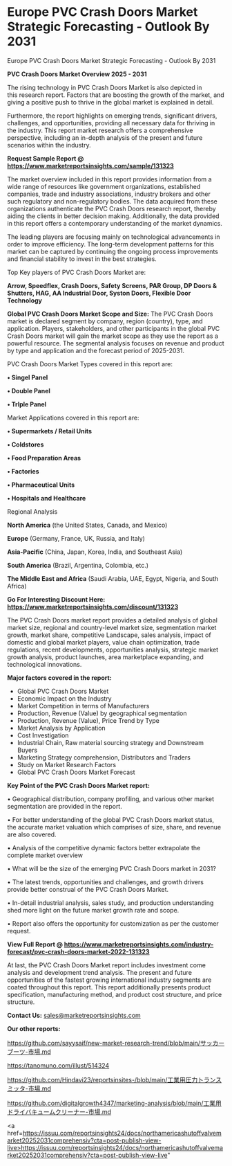 # Europe PVC Crash Doors Market Strategic Forecasting - Outlook By 2031
Europe PVC Crash Doors Market Strategic Forecasting - Outlook By 2031

<Strong> PVC Crash Doors Market Overview 2025 - 2031</strong>

The rising technology in PVC Crash Doors Market is also depicted in this research report. Factors that are boosting the growth of the market, and giving a positive push to thrive in the global market is explained in detail.

Furthermore, the report highlights on emerging trends, significant drivers, challenges, and opportunities, providing all necessary data for thriving in the industry. This report market research offers a comprehensive perspective, including an in-depth analysis of the present and future scenarios within the industry.

<strong>Request Sample Report @ <a href=https://www.marketreportsinsights.com/sample/131323>https://www.marketreportsinsights.com/sample/131323</a></strong>

The market overview included in this report provides information from a wide range of resources like government organizations, established companies, trade and industry associations, industry brokers and other such regulatory and non-regulatory bodies. The data acquired from these organizations authenticate the PVC Crash Doors research report, thereby aiding the clients in better decision making. Additionally, the data provided in this report offers a contemporary understanding of the market dynamics.

The leading players are focusing mainly on technological advancements in order to improve efficiency. The long-term development patterns for this market can be captured by continuing the ongoing process improvements and financial stability to invest in the best strategies.

Top Key players of PVC Crash Doors Market are:

<strong>Arrow, Speedflex, Crash Doors, Safety Screens, PAR Group, DP Doors & Shutters, HAG, AA Industrial Door, Syston Doors, Flexible Door Technology</strong>

<strong><b>Global PVC Crash Doors Market Scope and Size:</b></strong>
The PVC Crash Doors market is declared segment by company, region (country), type, and application. Players, stakeholders, and other participants in the global PVC Crash Doors market will gain the market scope as they use the report as a powerful resource. The segmental analysis focuses on revenue and product by type and application and the forecast period of 2025-2031.

PVC Crash Doors Market Types covered in this report are:

<strong>• Singel Panel

• Double Panel

• Trlple Panel</strong>

Market Applications covered in this report are:

<strong>• Supermarkets / Retail Units

• Coldstores

• Food Preparation Areas

• Factories

• Pharmaceutical Units

• Hospitals and Healthcare</strong> 

Regional Analysis

<strong>North America</strong> (the United States, Canada, and Mexico)

<strong>Europe</strong> (Germany, France, UK, Russia, and Italy)

<strong>Asia-Pacific</strong> (China, Japan, Korea, India, and Southeast Asia)

<strong>South America</strong> (Brazil, Argentina, Colombia, etc.)

<strong>The Middle East and Africa</strong> (Saudi Arabia, UAE, Egypt, Nigeria, and South Africa)

<strong>Go For Interesting Discount Here: <a href=https://www.marketreportsinsights.com/discount/131323>https://www.marketreportsinsights.com/discount/131323</a></strong>

The PVC Crash Doors market report provides a detailed analysis of global market size, regional and country-level market size, segmentation market growth, market share, competitive Landscape, sales analysis, impact of domestic and global market players, value chain optimization, trade regulations, recent developments, opportunities analysis, strategic market growth analysis, product launches, area marketplace expanding, and technological innovations.

<strong><b>Major factors covered in the report:</b></strong>
<ul>
  <li>Global PVC Crash Doors Market </li>
  <li>Economic Impact on the Industry</li>
  <li>Market Competition in terms of Manufacturers</li>
  <li>Production, Revenue (Value) by geographical segmentation</li>
  <li>Production, Revenue (Value), Price Trend by Type</li>
  <li>Market Analysis by Application</li>
  <li>Cost Investigation</li>
  <li>Industrial Chain, Raw material sourcing strategy and Downstream Buyers</li>
  <li>Marketing Strategy comprehension, Distributors and Traders</li>
  <li>Study on Market Research Factors</li>
  <li>Global PVC Crash Doors Market Forecast</li>
</ul>

<strong><b>Key Point of the PVC Crash Doors Market report:</b></strong>

• Geographical distribution, company profiling, and various other market segmentation are provided in the report.

• For better understanding of the global PVC Crash Doors market status, the accurate market valuation which comprises of size, share, and revenue are also covered.

• Analysis of the competitive dynamic factors better extrapolate the complete market overview

• What will be the size of the emerging PVC Crash Doors market in 2031?

• The latest trends, opportunities and challenges, and growth drivers provide better construal of the PVC Crash Doors Market.

• In-detail industrial analysis, sales study, and production understanding shed more light on the future market growth rate and scope.

• Report also offers the opportunity for customization as per the customer request.

<strong><b>View Full Report @ <a href=https://www.marketreportsinsights.com/industry-forecast/pvc-crash-doors-market-2022-131323>https://www.marketreportsinsights.com/industry-forecast/pvc-crash-doors-market-2022-131323</a></b></strong>


At last, the PVC Crash Doors Market report includes investment come analysis and development trend analysis. The present and future opportunities of the fastest growing international industry segments are coated throughout this report. This report additionally presents product specification, manufacturing method, and product cost structure, and price structure.

<strong>Contact Us:</strong>
sales@marketreportsinsights.com

<strong>Our other reports:</strong>

<a href=https://github.com/sayysaif/new-market-research-trend/blob/main/サッカーブーツ-市場.md>https://github.com/sayysaif/new-market-research-trend/blob/main/サッカーブーツ-市場.md</a>

<a href=https://tanomuno.com/illust/514324>https://tanomuno.com/illust/514324</a>

<a href=https://github.com/Hindavi23/reportsinsites-/blob/main/工業用圧力トランスミッタ-市場.md>https://github.com/Hindavi23/reportsinsites-/blob/main/工業用圧力トランスミッタ-市場.md</a>

<a href=https://github.com/digitalgrowth4347/marketing-analysis/blob/main/工業用ドライバキュームクリーナー-市場.md>https://github.com/digitalgrowth4347/marketing-analysis/blob/main/工業用ドライバキュームクリーナー-市場.md</a>

<a href=https://issuu.com/reportsinsights24/docs/northamericashutoffvalvemarket20252031comprehensiv?cta=post-publish-view-live>https://issuu.com/reportsinsights24/docs/northamericashutoffvalvemarket20252031comprehensiv?cta=post-publish-view-live</a>"
